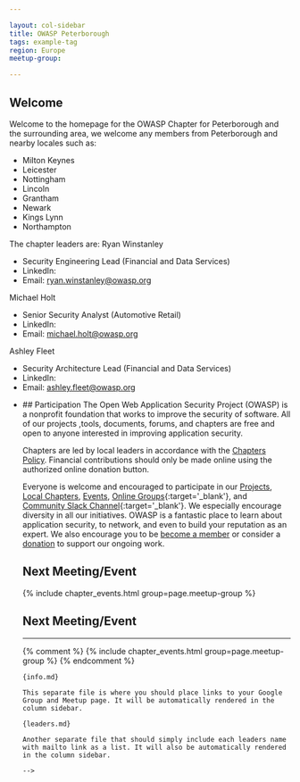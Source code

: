 ```yaml
---

layout: col-sidebar
title: OWASP Peterborough
tags: example-tag
region: Europe
meetup-group:

---
```


<!-- You should delete this comment

<div style='color:red;'>

<ul>
<li>tags: This is a space-delimited list of tags you associate with your project or chapter.  If you are using tabs, at least one of these tags should be unique in order to be used in the tabs files (an example tab is included in this repo) </li>

<li>meetup-group: This is the name of your meetup group, usually in the form of OWASP-chapter.  By putting these details here, the section below labeled 'Next Meeting/Event' will get automatically populated with your upcoming meetup events.</li>
</ul>

</div>
-->

## Welcome
Welcome to the homepage for the OWASP Chapter for Peterborough and the surrounding area, we welcome any members from Peterborough and nearby locales such as:
* Milton Keynes
* Leicester
* Nottingham 
* Lincoln
* Grantham
* Newark
* Kings Lynn
* Northampton

The chapter leaders are:
Ryan Winstanley
* Security Engineering Lead (Financial and Data Services)
* LinkedIn:
* Email: ryan.winstanley@owasp.org

Michael Holt
* Senior Security Analyst (Automotive Retail)
* LinkedIn:
* Email: michael.holt@owasp.org

Ashley Fleet
* Security Architecture Lead (Financial and Data Services)
* LinkedIn:
* Email: ashley.fleet@owasp.org

<ul>
<li>
## Participation
The Open Web Application Security Project (OWASP) is a nonprofit foundation that works to improve the security of software. All of our projects ,tools, documents, forums, and chapters are free and open to anyone interested in improving application security. 

Chapters are led by local leaders in accordance with the [Chapters Policy](/www-policy/operational/chapters). Financial contributions should only be made online using the authorized online donation button. 

Everyone is welcome and encouraged to participate in our [Projects](/projects/), [Local Chapters](/chapters/), [Events](/events/), [Online Groups](https://groups.google.com/a/owasp.com/){:target='_blank'}, and [Community Slack Channel](https://owasp.slack.com/){:target='_blank'}. We especially encourage diversity in all our initiatives. OWASP is a fantastic place to learn about application security, to network, and even to build your reputation as an expert. We also encourage you to be [become a member](/membership/) or consider a [donation](/donate/) to support our ongoing work.

Next Meeting/Event <!-- You should keep this section as it will populate your meetup events -->
---------------------
{% include chapter_events.html group=page.meetup-group %}

## Next Meeting/Event
---------------------
{% comment %}
{% include chapter_events.html group=page.meetup-group %}
{% endcomment %}

```
{info.md}

This separate file is where you should place links to your Google Group and Meetup page. It will be automatically rendered in the column sidebar.

{leaders.md}

Another separate file that should simply include each leaders name with mailto link as a list. It will also be automatically rendered in the column sidebar.

-->
